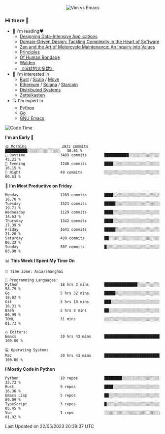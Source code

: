 <p align="center">
    <img src="https://gist.githubusercontent.com/coldnight/e696baffb094e71c96cb302118878eae/raw/40ea5053a6f66cc65f90f437e4173497da225958/banner.gif" alt="Vim vs Emacs" />
</p>

### Hi there 👋

- 📖 I'm reading❤️
    + [Designing Data-Intensive Applications](https://www.oreilly.com/library/view/designing-data-intensive-applications/9781491903063/)
    + [Domain-Driven Design: Tackling Complexity in the Heart of Software](https://www.dddcommunity.org/book/evans_2003/)
    + [Zen and the Art of Motorcycle Maintenance: An Inquiry into Values](https://en.wikipedia.org/wiki/Zen_and_the_Art_of_Motorcycle_Maintenance)
    + [Principles](https://www.principles.com/)
    + [Of Human Bondage](https://en.wikipedia.org/wiki/Of_Human_Bondage)
    + [Walden](https://en.wikipedia.org/wiki/Walden)
    + [《沉默的大多数》](https://en.wikipedia.org/wiki/Silent_majority)
- 🌱 I'm interested in
    + [Rust](https://www.rust-lang.org/) / [Scala](https://www.scala-lang.org/) / [Move](https://github.com/move-language/move/)
    + [Ethereum](https://ethereum.org/en/) / [Solana](https://solana.com/) / [Starcoin](https://github.com/starcoinorg/starcoin)
	+ [Distributed Systems](https://www.linuxzen.com/notes/topics/20200320174417_%E5%88%86%E5%B8%83%E5%BC%8F/)
	+ [Zettelkasten](https://www.linuxzen.com/notes/notes/20220120080920-slip_box/)
- 🔍 I'm expert in
    + [Python](https://www.python.org/)
    + [Go](https://go.dev/)
    + [GNU Emacs](https://www.gnu.org/software/emacs/)

<!--START_SECTION:waka-->
![Code Time](http://img.shields.io/badge/Code%20Time-2%2C162%20hrs%2023%20mins-blue)

**I'm an Early 🐤** 

```text
🌞 Morning                2933 commits        ██████████░░░░░░░░░░░░░░░   38.01 % 
🌆 Daytime                3489 commits        ███████████░░░░░░░░░░░░░░   45.21 % 
🌃 Evening                1246 commits        ████░░░░░░░░░░░░░░░░░░░░░   16.15 % 
🌙 Night                  49 commits          ░░░░░░░░░░░░░░░░░░░░░░░░░   00.63 % 
```
📅 **I'm Most Productive on Friday** 

```text
Monday                   1289 commits        ████░░░░░░░░░░░░░░░░░░░░░   16.70 % 
Tuesday                  1521 commits        █████░░░░░░░░░░░░░░░░░░░░   19.71 % 
Wednesday                1129 commits        ████░░░░░░░░░░░░░░░░░░░░░   14.63 % 
Thursday                 1342 commits        ████░░░░░░░░░░░░░░░░░░░░░   17.39 % 
Friday                   1641 commits        █████░░░░░░░░░░░░░░░░░░░░   21.26 % 
Saturday                 488 commits         ██░░░░░░░░░░░░░░░░░░░░░░░   06.32 % 
Sunday                   307 commits         █░░░░░░░░░░░░░░░░░░░░░░░░   03.98 % 
```


📊 **This Week I Spent My Time On** 

```text
🕑︎ Time Zone: Asia/Shanghai

💬 Programming Languages: 
Python                   18 hrs 3 mins       ███████████████░░░░░░░░░░   58.79 % 
Go                       5 hrs 32 mins       █████░░░░░░░░░░░░░░░░░░░░   18.02 % 
Git                      3 hrs 10 mins       ███░░░░░░░░░░░░░░░░░░░░░░   10.31 % 
Bash                     2 hrs 8 mins        ██░░░░░░░░░░░░░░░░░░░░░░░   06.99 % 
TOML                     31 mins             ░░░░░░░░░░░░░░░░░░░░░░░░░   01.73 % 

🔥 Editors: 
Emacs                    30 hrs 43 mins      █████████████████████████   100.00 % 

💻 Operating System: 
Mac                      30 hrs 43 mins      █████████████████████████   100.00 % 
```

**I Mostly Code in Python** 

```text
Python                   18 repos            ████████░░░░░░░░░░░░░░░░░   32.73 % 
Rust                     9 repos             ████░░░░░░░░░░░░░░░░░░░░░   16.36 % 
Emacs Lisp               5 repos             ██░░░░░░░░░░░░░░░░░░░░░░░   09.09 % 
TypeScript               3 repos             █░░░░░░░░░░░░░░░░░░░░░░░░   05.45 % 
Vue                      1 repo              ░░░░░░░░░░░░░░░░░░░░░░░░░   01.82 % 
```




 Last Updated on 22/05/2023 20:39:37 UTC
<!--END_SECTION:waka-->
